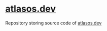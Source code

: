 # [atlasos.dev](https://atlasos.dev) 
Repository storing source code of [atlasos.dev](https://atlasos.dev) 
